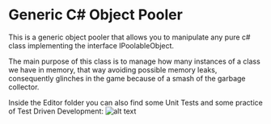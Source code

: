 # Generic C# Object Pooler

This is a generic object pooler that allows you to manipulate any pure c# class implementing the interface IPoolableObject.

The main purpose of this class is to manage how many instances of a class we have in memory, that way avoiding possible memory leaks, consequently glinches in the game because of a smash of the garbage collector.

Inside the Editor folder you can also find some Unit Tests and some practice of Test Driven Development:
![alt text](https://github.com/ycarowr/Tools/blob/master/Assets/Scripts/Patterns/GenericPooler/Images/tdd%20generic%20pooler.GIF)

